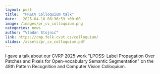 ```yaml
---
layout: post
title:  "PR&CV Colloquium talk"
date:   2025-04-10 08:36:59 +00:00
image: /images/pr_cv_colloquium.png
categories: news
author: "Vladan Stojnić"
link: https://cmp.felk.cvut.cz/colloquium/
slides: /assets/pr_cv_colloquium.pdf
---
```

I gave a talk about our CVRP 2025 work "LPOSS: Label Propagation Over Patches and Pixels for Open-vocabulary Semantic Segmentation" on the 49th Pattern Recognition and Computer Vision Colloquium.